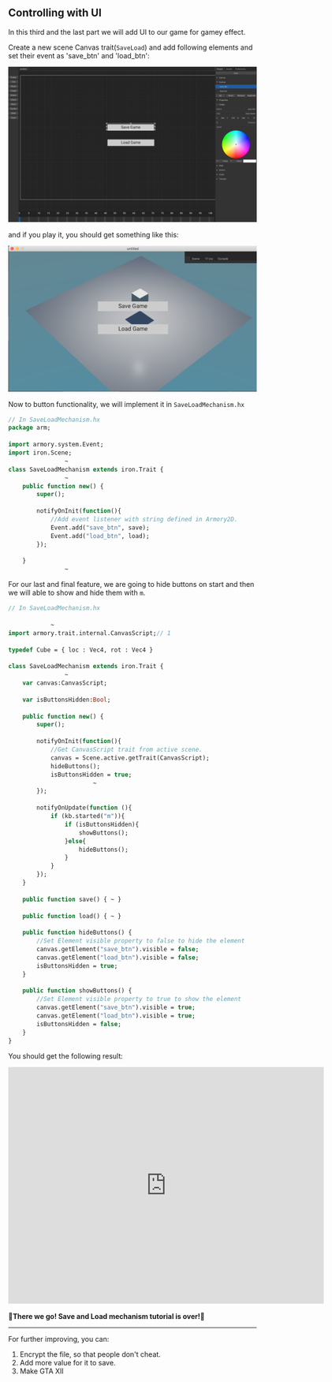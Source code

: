 ## Controlling with UI

In this third and the last part we will add UI to our game for gamey effect.

Create a new scene Canvas trait(`SaveLoad`) and add following elements and set their event as 'save_btn' and 'load_btn':

![canvasbtn](/../../docassets/save_load_12.png ':size=700')

and if you play it, you should get something like this:

![menu](/../../docassets/save_load_13.png ':size=700')

Now to button functionality, we will implement it in `SaveLoadMechanism.hx`

```haxe
// In SaveLoadMechanism.hx
package arm;

import armory.system.Event;
import iron.Scene;
                ~
class SaveLoadMechanism extends iron.Trait {
                ~
	public function new() {
		super();

		notifyOnInit(function(){
			//Add event listener with string defined in Armory2D.
			Event.add("save_btn", save);
			Event.add("load_btn", load);
		});

	}
                ~
```

For our last and final feature, we are going to hide buttons on start and then we will able to show and hide them with `m`.

```haxe
// In SaveLoadMechanism.hx

			~
import armory.trait.internal.CanvasScript;// 1

typedef Cube = { loc : Vec4, rot : Vec4 }

class SaveLoadMechanism extends iron.Trait {
				~
	var canvas:CanvasScript;

	var isButtonsHidden:Bool;

	public function new() {
		super();

		notifyOnInit(function(){
			//Get CanvasScript trait from active scene.
			canvas = Scene.active.getTrait(CanvasScript);
			hideButtons();
			isButtonsHidden = true;
						~
		});

		notifyOnUpdate(function (){
			if (kb.started("m")){
				if (isButtonsHidden){
					showButtons();
				}else{
					hideButtons();
				}
			}
		});
	}

	public function save() { ~ }

	public function load() { ~ }

	public function hideButtons() {
		//Set Element visible property to false to hide the element
		canvas.getElement("save_btn").visible = false;
		canvas.getElement("load_btn").visible = false;
		isButtonsHidden = true;
	}

	public function showButtons() {
		//Set Element visible property to true to show the element
		canvas.getElement("save_btn").visible = true;
		canvas.getElement("load_btn").visible = true;
		isButtonsHidden = false;
	}
}
```

You should get the following result:

<iframe width="640" height="480" src="https://blackgoku36.github.io/armory-tutorials/docassets/save_load_final.mp4" frameborder="0" allowfullscreen> </iframe>


**🎉There we go! Save and Load mechanism tutorial is over!🎉**

---

For further improving, you can:
1. Encrypt the file, so that people don't cheat.
2. Add more value for it to save.
3. Make GTA XII